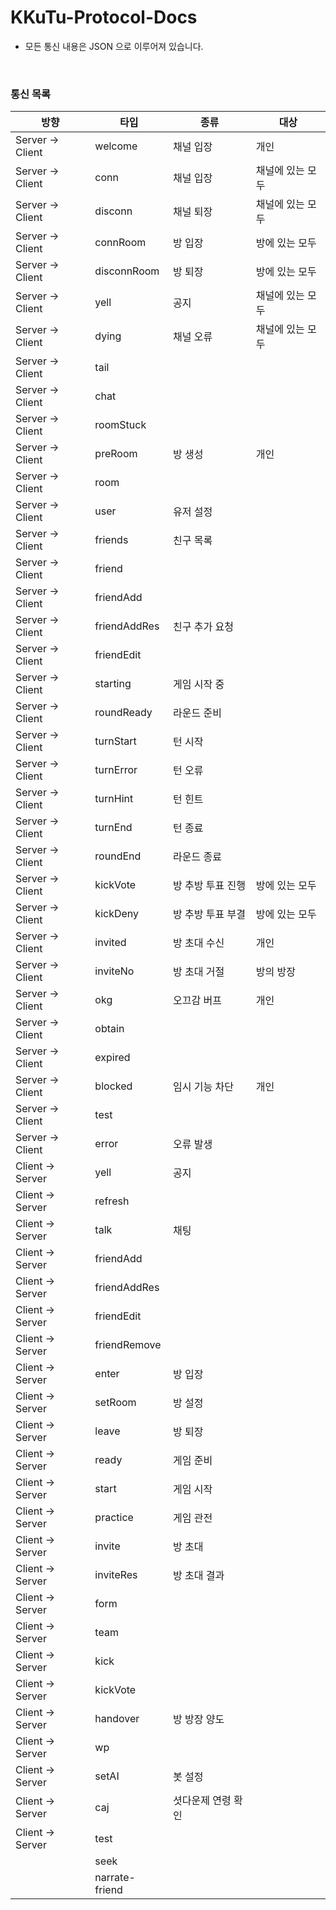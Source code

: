 # KKuTu-Protocol-Docs
* 모든 통신 내용은 JSON 으로 이루어져 있습니다.

<br>

<!--
편집시 안내 사항
※ 통신 목록에 존재하는 타입별로 .md 파일을 생성하여 링크를 걸어주세요.
※ 테이블 작성은 http://www.tablesgenerator.com/markdown_tables 를 이용하면, 쉽게 가능합니다.
-->
### 통신 목록
| 방향             | 타입           | 종류               | 대상             |
|------------------|----------------|--------------------|------------------|
| Server -> Client | welcome        | 채널 입장          | 개인             |
| Server -> Client | conn           | 채널 입장          | 채널에 있는 모두 |
| Server -> Client | disconn        | 채널 퇴장          | 채널에 있는 모두 |
| Server -> Client | connRoom       | 방 입장            | 방에 있는 모두   |
| Server -> Client | disconnRoom    | 방 퇴장            | 방에 있는 모두   |
| Server -> Client | yell           | 공지               | 채널에 있는 모두 |
| Server -> Client | dying          | 채널 오류          | 채널에 있는 모두 |
| Server -> Client | tail           |                    |                  |
| Server -> Client | chat           |                    |                  |
| Server -> Client | roomStuck      |                    |                  |
| Server -> Client | preRoom        | 방 생성            | 개인             |
| Server -> Client | room           |                    |                  |
| Server -> Client | user           | 유저 설정          |                  |
| Server -> Client | friends        | 친구 목록          |                  |
| Server -> Client | friend         |                    |                  |
| Server -> Client | friendAdd      |                    |                  |
| Server -> Client | friendAddRes   | 친구 추가 요청     |                  |
| Server -> Client | friendEdit     |                    |                  |
| Server -> Client | starting       | 게임 시작 중       |                  |
| Server -> Client | roundReady     | 라운드 준비        |                  |
| Server -> Client | turnStart      | 턴 시작            |                  |
| Server -> Client | turnError      | 턴 오류            |                  |
| Server -> Client | turnHint       | 턴 힌트            |                  |
| Server -> Client | turnEnd        | 턴 종료            |                  |
| Server -> Client | roundEnd       | 라운드 종료        |                  |
| Server -> Client | kickVote       | 방 추방 투표 진행  | 방에 있는 모두   |
| Server -> Client | kickDeny       | 방 추방 투표 부결  | 방에 있는 모두   |
| Server -> Client | invited        | 방 초대 수신       | 개인             |
| Server -> Client | inviteNo       | 방 초대 거절       | 방의 방장        |
| Server -> Client | okg            | 오끄감 버프        | 개인             |
| Server -> Client | obtain         |                    |                  |
| Server -> Client | expired        |                    |                  |
| Server -> Client | blocked        | 임시 기능 차단     | 개인             |
| Server -> Client | test           |                    |                  |
| Server -> Client | error          | 오류 발생          |                  |
| Client -> Server | yell           | 공지               |                  |
| Client -> Server | refresh        |                    |                  |
| Client -> Server | talk           | 채팅               |                  |
| Client -> Server | friendAdd      |                    |                  |
| Client -> Server | friendAddRes   |                    |                  |
| Client -> Server | friendEdit     |                    |                  |
| Client -> Server | friendRemove   |                    |                  |
| Client -> Server | enter          | 방 입장            |                  |
| Client -> Server | setRoom        | 방 설정            |                  |
| Client -> Server | leave          | 방 퇴장            |                  |
| Client -> Server | ready          | 게임 준비          |                  |
| Client -> Server | start          | 게임 시작          |                  |
| Client -> Server | practice       | 게임 관전          |                  |
| Client -> Server | invite         | 방 초대            |                  |
| Client -> Server | inviteRes      | 방 초대 결과       |                  |
| Client -> Server | form           |                    |                  |
| Client -> Server | team           |                    |                  |
| Client -> Server | kick           |                    |                  |
| Client -> Server | kickVote       |                    |                  |
| Client -> Server | handover       | 방 방장 양도       |                  |
| Client -> Server | wp             |                    |                  |
| Client -> Server | setAI          | 봇 설정            |                  |
| Client -> Server | caj            | 셧다운제 연령 확인 |                  |
| Client -> Server | test           |                    |                  |
|                  | seek           |                    |                  |
|                  | narrate-friend |                    |                  |
